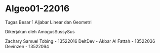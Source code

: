 # Algeo01-22016
Tugas Besar 1 Aljabar Linear dan Geometri

Dikerjakan oleh AmogusSussySus

Zachary Samuel Tobing - 13522016
DeltDev - Akbar Al Fattah - 13522036
Devinzen - 13522064
